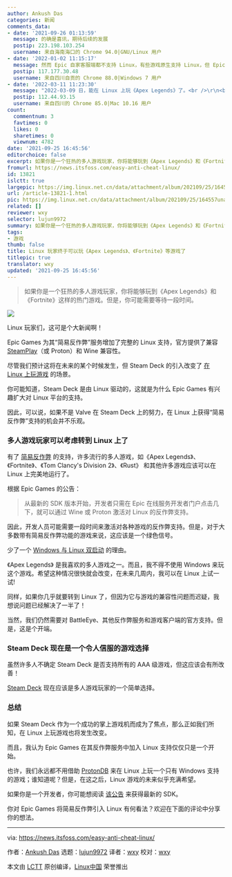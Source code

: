 ```yaml
---
author: Ankush Das
categories: 新闻
comments_data:
- date: '2021-09-26 01:13:59'
  message: 的确是喜讯，期待后续的发展
  postip: 223.198.103.254
  username: 来自海南海口的 Chrome 94.0|GNU/Linux 用户
- date: '2022-01-02 11:15:17'
  message: 然而 Epic 自家客服端都不支持 Linux，有些游戏原生支持 Linux，但 Epic 中也没有提供下载选项。
  postip: 117.177.30.48
  username: 来自四川自贡的 Chrome 88.0|Windows 7 用户
- date: '2022-03-11 11:23:30'
  message: "2022-03-09 日，能在 Linux 上玩《Apex Legends》了。<br />\r\n<br />\r\n消息来源：news.itsfoss.com/apex-legends-steam-deck-verified/"
  postip: 112.44.93.15
  username: 来自四川的 Chrome 85.0|Mac 10.16 用户
count:
  commentnum: 3
  favtimes: 0
  likes: 0
  sharetimes: 0
  viewnum: 4782
date: '2021-09-25 16:45:56'
editorchoice: false
excerpt: 如果你是一个狂热的多人游戏玩家，你将能够玩到《Apex Legends》和《Fortnite》这样的热门游戏。但是，你可能需要等待一段时间。
fromurl: https://news.itsfoss.com/easy-anti-cheat-linux/
id: 13821
islctt: true
largepic: https://img.linux.net.cn/data/attachment/album/202109/25/164557unaqpwqxua7q8sha.png
url: /article-13821-1.html
pic: https://img.linux.net.cn/data/attachment/album/202109/25/164557unaqpwqxua7q8sha.png.thumb.jpg
related: []
reviewer: wxy
selector: lujun9972
summary: 如果你是一个狂热的多人游戏玩家，你将能够玩到《Apex Legends》和《Fortnite》这样的热门游戏。但是，你可能需要等待一段时间。
tags:
- 游戏
thumb: false
title: Linux 玩家终于可以玩《Apex Legends》、《Fortnite》等游戏了
titlepic: true
translator: wxy
updated: '2021-09-25 16:45:56'
---
```



> 
> 如果你是一个狂热的多人游戏玩家，你将能够玩到《Apex Legends》和《Fortnite》这样的热门游戏。但是，你可能需要等待一段时间。
> 
> 
> 


![](https://img.linux.net.cn/data/attachment/album/202109/25/164557unaqpwqxua7q8sha.png)


Linux 玩家们，这可是个大新闻啊！


Epic Games 为其“简易反作弊”服务增加了完整的 Linux 支持，官方提供了兼容 [SteamPlay](https://itsfoss.com/steam-play/)（或 Proton）和 Wine 兼容性。


尽管我们预计这将在未来的某个时候发生，但 Steam Deck 的引入改变了 [在 Linux 上玩游戏](https://itsfoss.com/linux-gaming-guide/) 的场景。


你可能知道，Steam Deck 是由 Linux 驱动的，这就是为什么 Epic Games 有兴趣扩大对 Linux 平台的支持。


因此，可以说，如果不是 Valve 在 Steam Deck 上的努力，在 Linux 上获得“简易反作弊”支持的机会并不乐观。


### 多人游戏玩家可以考虑转到 Linux 上了


有了 [简易反作弊](https://www.easy.ac/en-us/) 的支持，许多流行的多人游戏，如《Apex Legends》、《Fortnite》、《Tom Clancy's Division 2》、《Rust》 和其他许多游戏应该可以在 Linux 上完美地运行了。


根据 Epic Games 的公告：



> 
> 从最新的 SDK 版本开始，开发者只需在 Epic 在线服务开发者门户点击几下，就可以通过 Wine 或 Proton 激活对 Linux 的反作弊支持。
> 
> 
> 


因此，开发人员可能需要一段时间来激活对各种游戏的反作弊支持。但是，对于大多数带有简易反作弊功能的游戏来说，这应该是一个绿色信号。


少了一个 [Windows 与 Linux 双启动](https://itsfoss.com/install-ubuntu-1404-dual-boot-mode-windows-8-81-uefi/) 的理由。


《Apex Legends》 是我喜欢的多人游戏之一。而且，我不得不使用 Windows 来玩这个游戏。希望这种情况很快就会改变，在未来几周内，我可以在 Linux 上试一试!


同样，如果你几乎就要转到 Linux 了，但因为它与游戏的兼容性问题而迟疑，我想说问题已经解决了一半了！


当然，我们仍然需要对 BattleEye、其他反作弊服务和游戏客户端的官方支持。但是，这是个开端。


### Steam Deck 现在是一个令人信服的游戏选择


虽然许多人不确定 Steam Deck 是否支持所有的 AAA 级游戏，但这应该会有所改善！


[Steam Deck](https://www.steamdeck.com/en/) 现在应该是多人游戏玩家的一个简单选择。


### 总结


如果 Steam Deck 作为一个成功的掌上游戏机而成为了焦点，那么正如我们所知，在 Linux 上玩游戏也将发生改变。


而且，我认为 Epic Games 在其反作弊服务中加入 Linux 支持仅仅只是一个开始。


也许，我们永远都不用借助 [ProtonDB](https://www.protondb.com) 来在 Linux 上玩一个只有 Windows 支持的游戏；谁知道呢？但是，在这之后，Linux 游戏的未来似乎充满希望。


如果你是一个开发者，你可能想阅读 [该公告](https://dev.epicgames.com/en-US/news/epic-online-services-launches-anti-cheat-support-for-linux-mac-and-steam-deck) 来获得最新的 SDK。


你对 Epic Games 将简易反作弊引入 Linux 有何看法？欢迎在下面的评论中分享你的想法。




---


via: <https://news.itsfoss.com/easy-anti-cheat-linux/>


作者：[Ankush Das](https://news.itsfoss.com/author/ankush/) 选题：[lujun9972](https://github.com/lujun9972) 译者：[wxy](https://github.com/wxy) 校对：[wxy](https://github.com/wxy)


本文由 [LCTT](https://github.com/LCTT/TranslateProject) 原创编译，[Linux中国](https://linux.cn/) 荣誉推出